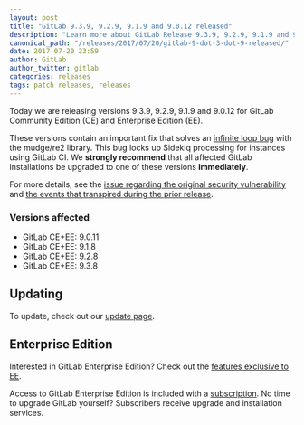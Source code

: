 ```yaml
---
layout: post
title: "GitLab 9.3.9, 9.2.9, 9.1.9 and 9.0.12 released"
description: "Learn more about GitLab Release 9.3.9, 9.2.9, 9.1.9 and 9.0.12 for GitLab Community Edition (CE) and Enterprise Edition (EE)"
canonical_path: "/releases/2017/07/20/gitlab-9-dot-3-dot-9-released/"
date: 2017-07-20 23:59
author: GitLab
author_twitter: gitlab
categories: releases
tags: patch releases, releases
---
```


Today we are releasing versions 9.3.9, 9.2.9, 9.1.9 and 9.0.12 for GitLab Community
Edition (CE) and Enterprise Edition (EE).

These versions contain an important fix that solves an [infinite loop bug](https://github.com/mudge/re2/issues/32)
with the mudge/re2 library. This bug locks up Sidekiq processing for instances using GitLab CI. We **strongly recommend** that all affected GitLab installations be upgraded to one of these versions **immediately**.

For more details, see the [issue regarding the original security vulnerability](https://gitlab.com/gitlab-org/gitlab-ce/issues/24570) and [the events that transpired during the prior release](https://gitlab.com/gitlab-com/support/issues/707#note_35538345).


### Versions affected

- GitLab CE+EE: 9.0.11
- GitLab CE+EE: 9.1.8
- GitLab CE+EE: 9.2.8
- GitLab CE+EE: 9.3.8

## Updating

To update, check out our [update page](/update/).

## Enterprise Edition

Interested in GitLab Enterprise Edition? Check out the [features exclusive to
EE](/features/#enterprise).

Access to GitLab Enterprise Edition is included with a
[subscription](/pricing/). No time to upgrade GitLab
yourself? Subscribers receive upgrade and installation services.
